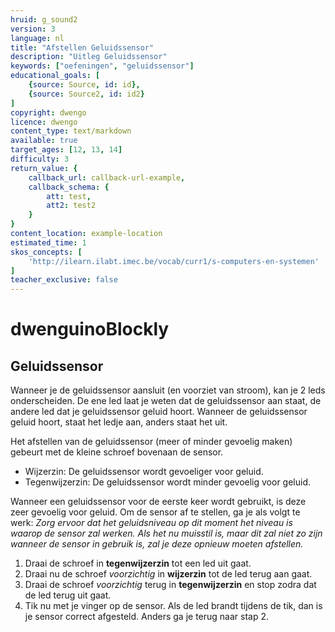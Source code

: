 ```yaml
---
hruid: g_sound2
version: 3
language: nl
title: "Afstellen Geluidssensor"
description: "Uitleg Geluidssensor"
keywords: ["oefeningen", "geluidssensor"]
educational_goals: [
    {source: Source, id: id}, 
    {source: Source2, id: id2}
]
copyright: dwengo
licence: dwengo
content_type: text/markdown
available: true
target_ages: [12, 13, 14]
difficulty: 3
return_value: {
    callback_url: callback-url-example,
    callback_schema: {
        att: test,
        att2: test2
    }
}
content_location: example-location
estimated_time: 1
skos_concepts: [
    'http://ilearn.ilabt.imec.be/vocab/curr1/s-computers-en-systemen'
]
teacher_exclusive: false
---
```

# dwenguinoBlockly
## Geluidssensor

Wanneer je de geluidssensor aansluit (en voorziet van stroom), kan je 2 leds onderscheiden. De ene led laat je weten dat de geluidssensor aan staat, de andere led dat je geluidssensor geluid hoort. Wanneer de geluidssensor geluid hoort, staat het ledje aan, anders staat het uit.

Het afstellen van de geluidssensor (meer of minder gevoelig maken) gebeurt met de kleine schroef bovenaan de sensor.

- Wijzerzin: De geluidssensor wordt gevoeliger voor geluid.
- Tegenwijzerzin: De geluidssensor wordt minder gevoelig voor geluid.

Wanneer een geluidssensor voor de eerste keer wordt gebruikt, is deze zeer gevoelig voor geluid. Om de sensor af te stellen, ga je als volgt te werk:
*Zorg ervoor dat het geluidsniveau op dit moment het niveau is waarop de sensor zal werken. Als het nu muisstil is, maar dit zal niet zo zijn wanneer de sensor in gebruik is, zal je deze opnieuw moeten afstellen.*

1. Draai de schroef in **tegenwijzerzin** tot een led uit gaat.
2. Draai nu de schroef *voorzichtig* in **wijzerzin** tot de led terug aan gaat.
3. Draai de schroef *voorzichtig* terug in **tegenwijzerzin** en stop zodra dat de led terug uit gaat.
4. Tik nu met je vinger op de sensor. Als de led brandt tijdens de tik, dan is je sensor correct afgesteld. Anders ga je terug naar stap 2. 